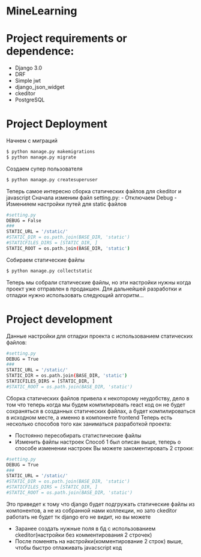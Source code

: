 # MineLearning
# Project requirements or dependence:

  - Django 3.0
  - DRF
  - Simple jwt
  - django_json_widget
  - ckeditor
  - PostgreSQL
# Project Deployment
Начнем с миграций
```sh
$ python manage.py makemigrations
$ python manage.py migrate
```
Создаем супер пользователя
```sh
$ python manage.py createsuperuser
```
Теперь самое интересно сборка статических файлов для ckeditor и javascript
Сначала изменим файл setting.py:
    - Отключаем Debug
    - Изменияем настройки путей для static файлов
```sh
#setting.py
DEBUG = False
###
STATIC_URL = '/static/'
#STATIC_DIR = os.path.join(BASE_DIR, 'static')
#STATICFILES_DIRS = [STATIC_DIR, ]
STATIC_ROOT = os.path.join(BASE_DIR, 'static')
```
Собираем статические файлы
```sh
$ python manage.py collectstatic
```
Теперь мы собрали статические файлы, но эти настройки нужны когда проект уже отправлен в продакшен.
Для дальнейшей разработки и отладки нужно использовать следующий алгоритм...
# Project development
Данные настройки для отладки проекта с использованием статических файлов:
```sh
#setting.py
DEBUG = True
###
STATIC_URL = '/static/'
STATIC_DIR = os.path.join(BASE_DIR, 'static')
STATICFILES_DIRS = [STATIC_DIR, ]
#STATIC_ROOT = os.path.join(BASE_DIR, 'static')
```
Сборка статических файлов привела к некоторому неудобству, дело в том что теперь когда мы будем компилировать react код он не будет сохраняться в созданных статических файлах, а будет компилироваться в исходном месте, а именно в компоненте frontend
Теперь есть несколько способов того как заниматься разработкой проекта:
  - Постоянно пересобирать статистические файлы
  - Изменить файлы настроек
Способ 1 был описан выше, теперь о способе изменении настроек
Вы можете закоментировать 2 строки:
```sh
#setting.py
DEBUG = True
###
STATIC_URL = '/static/'
#STATIC_DIR = os.path.join(BASE_DIR, 'static')
#STATICFILES_DIRS = [STATIC_DIR, ]
#STATIC_ROOT = os.path.join(BASE_DIR, 'static')
```
Это приведет к тому что django будет подгружать статические файлы из компонентов, а не из собранной нами коллекции, но зато ckeditor работать не будет тк django его не видит, но вы можете
  - Заранее создать нужные поля в бд с использованием ckeditor(настройки без комментирования 2 строчек)
  - После поменять на настройки(комментирование 2 строк) выше, чтобы быстро отлаживать javacscript код
